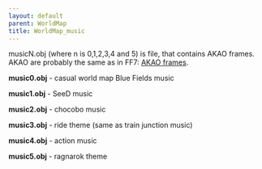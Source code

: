 ```yaml
---
layout: default
parent: WorldMap
title: WorldMap_music
---
```


musicN.obj (where n is 0,1,2,3,4 and 5) is file, that contains AKAO frames. AKAO are probably the same as in FF7: [AKAO frames](../FF7/AKAOframes).

**music0.obj** - casual world map Blue Fields music

**music1.obj** - SeeD music

**music2.obj** - chocobo music

**music3.obj** - ride theme (same as train junction music)

**music4.obj** - action music

**music5.obj** - ragnarok theme
